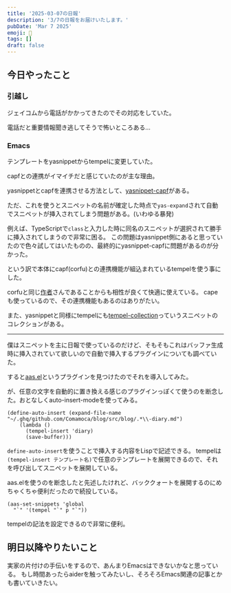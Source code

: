 ```yaml
---
title: '2025-03-07の日報'
description: '3/7の日報をお届けいたします。'
pubDate: 'Mar 7 2025'
emoji: 🦊
tags: []
draft: false
---
```


## 今日やったこと

### 引越し

ジェイコムから電話がかかってきたのでその対応をしていた。

電話だと重要情報聞き逃してそうで怖いところある...

### Emacs

テンプレートをyasnippetからtempelに変更していた。

capfとの連携がイマイチだと感じていたのが主な理由。

yasnippetとcapfを連携させる方法として、[yasnippet-capf](https://github.com/elken/yasnippet-capf)がある。

ただ、これを使うとスニペットの名前が確定した時点で`yas-expand`されて自動でスニペットが挿入されてしまう問題がある。(いわゆる暴発)

例えば、TypeScriptで`class`と入力した時に同名のスニペットが選択されて勝手に挿入されてしまうので非常に困る。
この問題はyasnippet側にあると思っていたので色々試してはいたものの、最終的にyasnippet-capfに問題があるのが分かった。

という訳で本体にcapf(corfu)との連携機能が組込まれているtempelを使う事にした。

corfuと同じ[作者](https://github.com/minad)さんであることからも相性が良くて快適に使えている。
capeも使っているので、その連携機能もあるのはありがたい。

また、yasnippetと同様にtempelにも[tempel-collection](https://github.com/Crandel/tempel-collection)っていうスニペットのコレクションがある。

---

僕はスニペットを主に日報で使っているのだけど、そもそもこれはバッファ生成時に挿入されていて欲しいので自動で挿入するプラグインについても調べていた。

すると[aas.el](https://github.com/ymarco/auto-activating-snippets)というプラグインを見つけたのでそれを導入してみた。

が、任意の文字を自動的に置き換える感じのプラグインっぽくて使うのを断念した。おとなしくauto-insert-modeを使ってみる。

```elisp
(define-auto-insert (expand-file-name "~/.ghq/github.com/Comamoca/blog/src/blog/.*\\-diary.md")
    (lambda ()
      (tempel-insert 'diary)
      (save-buffer)))
```

`define-auto-insert`を使うことで挿入する内容をLispで記述できる。
tempelは`(tempel-insert テンプレート名)`で任意のテンプレートを展開できるので、それを呼び出してスニペットを展開している。

aas.elを使うのを断念したと先述したけれど、バッククォートを展開するのにめちゃくちゃ便利だったので続投している。

```elisp
(aas-set-snippets 'global
  "`" '(tempel "`" p "`"))
```

tempelの記法を設定できるので非常に便利。

## 明日以降やりたいこと

実家の片付けの手伝いをするので、あんまりEmacsはできないかなと思っている。
もし時間あったらaiderを触ってみたいし、そろそろEmacs関連の記事とかも書いていきたい。
